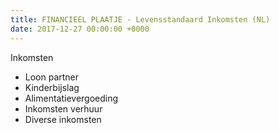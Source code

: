 ```yaml
---
title: FINANCIEEL PLAATJE - Levensstandaard Inkomsten (NL)
date: 2017-12-27 00:00:00 +0000
---
```

Inkomsten

* Loon partner
* Kinderbijslag
* Alimentatievergoeding
* Inkomsten verhuur
* Diverse inkomsten